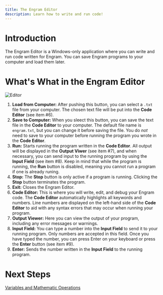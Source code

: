 ```yaml
---
title: The Engram Editor
description: Learn how to write and run code!
---
```


# Introduction
The Engram Editor is a Windows-only application where you can write and run code written for Engram. You can save Engram programs to your computer and load them later.

# What's What in the Engram Editor
![Editor](images/IDE-numbered.jpg)
1. **Load from Computer:** After pushing this button, you can select a `.txt` file from your computer. The chosen text file will be put into the **Code Editor** (see item #6).
2. **Save to Computer:** When you sleect this button, you can save the text file in the **Code Editor** to your computer. The default file name is `engram.txt`, but you can change it before saving the file. You do *not* need to save to your computer before running the program you wrote in the **Code Editor**.
3. **Run:** Starts running the program written in the **Code Editor**. All output will be displayed in the **Output Viwer** (see item #7), and when necessary, you can send input to the running program by using the **Input Field** (see item #8). Keep in mind that while the program is running, the **Run** button is disabled, meaning you cannot run a program if one is already runing.
4. **Stop:** The **Stop** button is only active if a program is running. Clicking the **Stop** button terminates the program.
5. **Exit:** Closes the Engram Editor.
6. **Code Editor:** This is where you will write, edit, and debug your Engram code. The **Code Editor** automatically highlights all keywords and numbers. Line numbers are displayed on the left-hand side of the **Code Editor** to aid with any syntax errors that may occur when running your program.
7. **Output Viewer:** Here you can view the output of your program, including any error messages or warnings.
8. **Input Field:** You can type a number into the **Input Field** to send it to your running program. Only numbers are accepted in this field. Once you have typed the number, you can press Enter on your keyboard or press the **Enter** button (see item #9).
9. **Enter:** Sends the number written in the **Input Field** to the running program.

# Next Steps
[Variables and Mathematic Operations](ASSIGNMENT.md)
